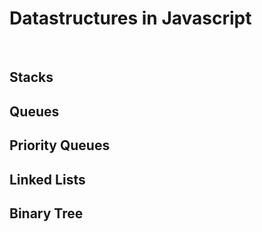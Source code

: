 # Datastructures in Javascript

&nbsp;

## Stacks

## Queues

## Priority Queues

## Linked Lists

## Binary Tree
